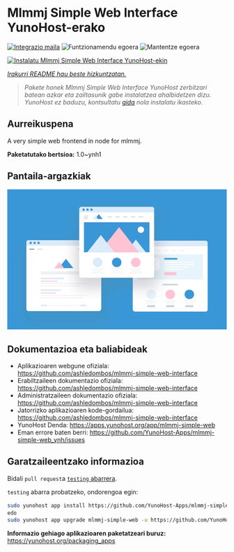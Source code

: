 <!--
Ohart ongi: README hau automatikoki sortu da <https://github.com/YunoHost/apps/tree/master/tools/readme_generator>ri esker
EZ editatu eskuz.
-->

# Mlmmj Simple Web Interface YunoHost-erako

[![Integrazio maila](https://dash.yunohost.org/integration/mlmmj-simple-web.svg)](https://ci-apps.yunohost.org/ci/apps/mlmmj-simple-web/) ![Funtzionamendu egoera](https://ci-apps.yunohost.org/ci/badges/mlmmj-simple-web.status.svg) ![Mantentze egoera](https://ci-apps.yunohost.org/ci/badges/mlmmj-simple-web.maintain.svg)

[![Instalatu Mlmmj Simple Web Interface YunoHost-ekin](https://install-app.yunohost.org/install-with-yunohost.svg)](https://install-app.yunohost.org/?app=mlmmj-simple-web)

*[Irakurri README hau beste hizkuntzatan.](./ALL_README.md)*

> *Pakete honek Mlmmj Simple Web Interface YunoHost zerbitzari batean azkar eta zailtasunik gabe instalatzea ahalbidetzen dizu.*  
> *YunoHost ez baduzu, kontsultatu [gida](https://yunohost.org/install) nola instalatu ikasteko.*

## Aurreikuspena

A very simple web frontend in node for mlmmj.

**Paketatutako bertsioa:** 1.0~ynh1

## Pantaila-argazkiak

![Mlmmj Simple Web Interface(r)en pantaila-argazkia](./doc/screenshots/example.jpg)

## Dokumentazioa eta baliabideak

- Aplikazioaren webgune ofiziala: <https://github.com/ashledombos/mlmmj-simple-web-interface>
- Erabiltzaileen dokumentazio ofiziala: <https://github.com/ashledombos/mlmmj-simple-web-interface>
- Administratzaileen dokumentazio ofiziala: <https://github.com/ashledombos/mlmmj-simple-web-interface>
- Jatorrizko aplikazioaren kode-gordailua: <https://github.com/ashledombos/mlmmj-simple-web-interface>
- YunoHost Denda: <https://apps.yunohost.org/app/mlmmj-simple-web>
- Eman errore baten berri: <https://github.com/YunoHost-Apps/mlmmj-simple-web_ynh/issues>

## Garatzaileentzako informazioa

Bidali `pull request`a [`testing` abarrera](https://github.com/YunoHost-Apps/mlmmj-simple-web_ynh/tree/testing).

`testing` abarra probatzeko, ondorengoa egin:

```bash
sudo yunohost app install https://github.com/YunoHost-Apps/mlmmj-simple-web_ynh/tree/testing --debug
edo
sudo yunohost app upgrade mlmmj-simple-web -u https://github.com/YunoHost-Apps/mlmmj-simple-web_ynh/tree/testing --debug
```

**Informazio gehiago aplikazioaren paketatzeari buruz:** <https://yunohost.org/packaging_apps>
